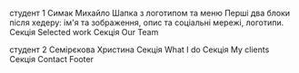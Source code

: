 студент 1 Симак Михайло
Шапка з логотипом та меню
Перші два блоки після хедеру: ім'я та зображення, опис та соціальні мережі, логотипи.
Секція Selected work
Секція Our Team

студент 2 Семірєкова Христина
Секція What I do
Секція My clients
Секція Contact
Footer